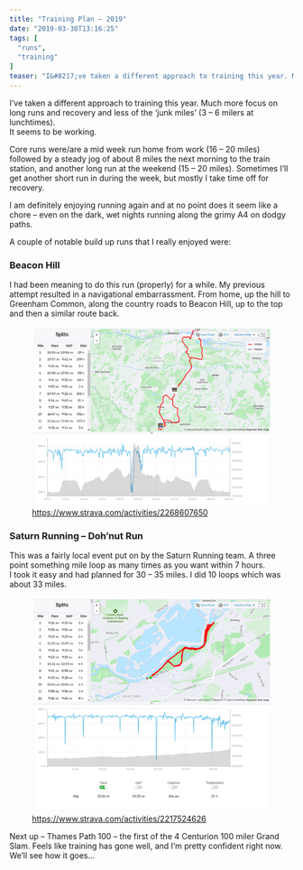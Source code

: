 ```yaml
---
title: "Training Plan – 2019"
date: "2019-03-30T13:16:25"
tags: [
  "runs",
  "training"
]
teaser: "I&#8217;ve taken a different approach to training this year. Much more focus on long runs and recovery and less of the &#8216;junk miles&#8217; (3 &#8211; 6 milers at lunchtimes).It seems to be working. Core runs were/are a mid week run home from work (16 &#8211; 20 miles) followed by a steady jog of about 8 [&hellip;]\n"
---
```

I’ve taken a different approach to training this year. Much more focus on long runs and recovery and less of the ‘junk miles’ (3 – 6 milers at lunchtimes).  
It seems to be working.

Core runs were/are a mid week run home from work (16 – 20 miles) followed by a steady jog of about 8 miles the next morning to the train station, and another long run at the weekend (15 – 20 miles). Sometimes I’ll get another short run in during the week, but mostly I take time off for recovery.

I am definitely enjoying running again and at no point does it seem like a chore – even on the dark, wet nights running along the grimy A4 on dodgy paths.

A couple of notable build up runs that I really enjoyed were:

### Beacon Hill

I had been meaning to do this run (properly) for a while. My previous attempt resulted in a navigational embarrassment. From home, up the hill to Greenham Common, along the country roads to Beacon Hill, up to the top and then a similar route back.

<figure><img loading="lazy" decoding="async" src="assets/images/beacon-hill-run.png" alt=""><figcaption><a href="https://www.strava.com/activities/2268607650">https://www.strava.com/activities/2268607650</a></figcaption></figure>

### Saturn Running – Doh’nut Run

This was a fairly local event put on by the Saturn Running team. A three point something mile loop as many times as you want within 7 hours.  
I took it easy and had planned for 30 – 35 miles. I did 10 loops which was about 33 miles.

<figure><img loading="lazy" decoding="async" src="assets/images/pheonix-running-run.png" alt=""><figcaption><a href="https://www.strava.com/activities/2217524626">https://www.strava.com/activities/2217524626</a></figcaption></figure>

Next up – Thames Path 100 – the first of the 4 Centurion 100 miler Grand Slam. Feels like training has gone well, and I’m pretty confident right now. We’ll see how it goes…
